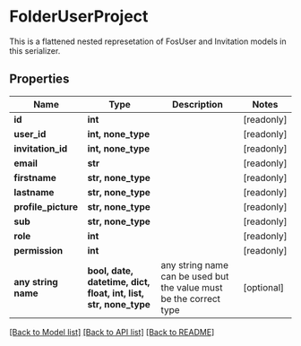 # FolderUserProject

This is a flattened nested represetation of FosUser and Invitation models in this serializer.

## Properties
Name | Type | Description | Notes
------------ | ------------- | ------------- | -------------
**id** | **int** |  | [readonly] 
**user_id** | **int, none_type** |  | [readonly] 
**invitation_id** | **int, none_type** |  | [readonly] 
**email** | **str** |  | [readonly] 
**firstname** | **str, none_type** |  | [readonly] 
**lastname** | **str, none_type** |  | [readonly] 
**profile_picture** | **str, none_type** |  | [readonly] 
**sub** | **str, none_type** |  | [readonly] 
**role** | **int** |  | [readonly] 
**permission** | **int** |  | [readonly] 
**any string name** | **bool, date, datetime, dict, float, int, list, str, none_type** | any string name can be used but the value must be the correct type | [optional]

[[Back to Model list]](../README.md#documentation-for-models) [[Back to API list]](../README.md#documentation-for-api-endpoints) [[Back to README]](../README.md)


